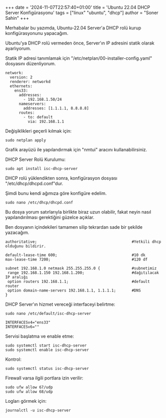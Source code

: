 +++
date = '2024-11-07T22:57:40+01:00'
title = 'Ubuntu 22.04 DHCP Server Konfigürasyonu'
tags = ["linux" "ubuntu", "dhcp"]
author = "Soner Sahin"
+++

Merhabalar bu yazımda, Ubuntu-22.04 Server'a DHCP rolü kurup konfigürasyonunu yapacağım.

Ubuntu'ya DHCP rolü vermeden önce, Server'ın IP adresini statik olarak ayarlıyorum.

Statik IP adresi tanımlamak için "/etc/netplan/00-installer-config.yaml" dosyasını düzenliyorum.

```
network:
  version: 2
  renderer: networkd
  ethernets:
    ens33:
      addresses:
        - 192.168.1.50/24
      nameservers:
        addresses: [1.1.1.1, 8.8.8.8]
      routes:
        - to: default
          via: 192.168.1.1
```

Değişiklikleri geçerli kılmak için:
```
sudo netplan apply
```

Grafik arayüzü ile yapılandırmak için "nmtui" aracını kullanabilirsiniz.

DHCP Server Rolü Kurulumu:

```
sudo apt install isc-dhcp-server
```

DHCP rolü yüklendikten sonra, konfigürasyon dosyası "/etc/dhcp/dhcpd.conf"dur.

Şimdi bunu kendi ağımıza göre konfigüre edelim.

```
sudo nano /etc/dhcp/dhcpd.conf
```

Bu dosya yorum satırlarıyla birlikte biraz uzun olabilir, fakat neyin nasıl yapılandırılması gerektiğini güzelce açıklar.

Ben dosyanın içindekileri tamamen silip tekrardan sade bir şekilde yazacağım.

```
authoritative;                                          #Yetkili dhcp olduğunu bildirir.

default-lease-time 600;                                 #10 dk
max-lease-time 7200;                                    #120 df

subnet 192.168.1.0 netmask 255.255.255.0 {              #subnetimiz
 range 192.168.1.150 192.168.1.200;                     #dağıtılacak IP aralığı
 option routers 192.168.1.1;                            #default router
 option domain-name-servers 192.168.1.1, 1.1.1.1;       #DNS
}
```

DHCP Server'ın hizmet vereceği interfaceyi belirtme:
```
sudo nano /etc/default/isc-dhcp-server

INTERFACESv4="ens33"
INTERFACESv6=""
```

Servisi başlatma ve enable etme:
```
sudo systemctl start isc-dhcp-server
sudo systemctl enable isc-dhcp-server
```

Kontrol:
```
sudo systemctl status isc-dhcp-server
```

Firewall varsa ilgili portlara izin verilir:
```
sudo ufw allow 67/udp 
sudo ufw allow 68/udp
```

Logları görmek için:
```
journalctl -u isc-dhcp-server
```


